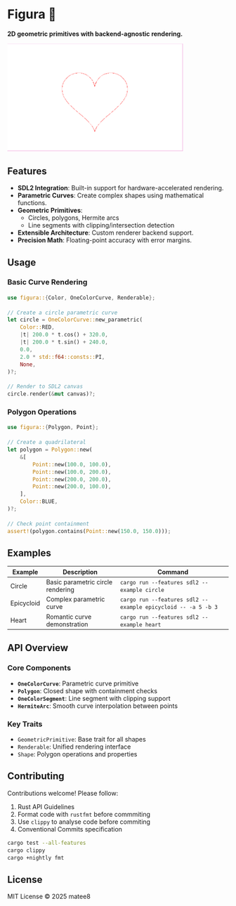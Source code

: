 # Figura 🎨

**2D geometric primitives with backend-agnostic rendering.**

<img src="https://github.com/matee8/figura/raw/main/assets/heart-example.png" width="400" alt="Heart curve example">

## Features

- **SDL2 Integration**: Built-in support for hardware-accelerated rendering.
- **Parametric Curves**: Create complex shapes using mathematical functions.
- **Geometric Primitives**:
  - Circles, polygons, Hermite arcs
  - Line segments with clipping/intersection detection
- **Extensible Architecture**: Custom renderer backend support.
- **Precision Math**: Floating-point accuracy with error margins.

## Usage

### Basic Curve Rendering
```rust
use figura::{Color, OneColorCurve, Renderable};

// Create a circle parametric curve
let circle = OneColorCurve::new_parametric(
    Color::RED,
    |t| 200.0 * t.cos() + 320.0,
    |t| 200.0 * t.sin() + 240.0,
    0.0,
    2.0 * std::f64::consts::PI,
    None,
)?;

// Render to SDL2 canvas
circle.render(&mut canvas)?;
```

### Polygon Operations
```rust
use figura::{Polygon, Point};

// Create a quadrilateral
let polygon = Polygon::new(
    &[
        Point::new(100.0, 100.0),
        Point::new(100.0, 200.0),
        Point::new(200.0, 200.0),
        Point::new(200.0, 100.0),
    ],
    Color::BLUE,
)?;

// Check point containment
assert!(polygon.contains(Point::new(150.0, 150.0)));
```

## Examples

| Example       | Description                          | Command                                      |
|---------------|--------------------------------------|----------------------------------------------|
| Circle        | Basic parametric circle rendering    | `cargo run --features sdl2 --example circle` |
| Epicycloid    | Complex parametric curve             | `cargo run --features sdl2 --example epicycloid -- -a 5 -b 3` |
| Heart         | Romantic curve demonstration         | `cargo run --features sdl2 --example heart`  |

## API Overview

### Core Components
- **`OneColorCurve`**: Parametric curve primitive
- **`Polygon`**: Closed shape with containment checks
- **`OneColorSegment`**: Line segment with clipping support
- **`HermiteArc`**: Smooth curve interpolation between points

### Key Traits
- `GeometricPrimitive`: Base trait for all shapes
- `Renderable`: Unified rendering interface
- `Shape`: Polygon operations and properties

## Contributing

Contributions welcome! Please follow:
1. Rust API Guidelines
2. Format code with `rustfmt` before commmiting
3. Use `clippy` to analyse code before commiting
4. Conventional Commits specification

```bash
cargo test --all-features
cargo clippy
cargo +nightly fmt
```

## License

MIT License © 2025 matee8
